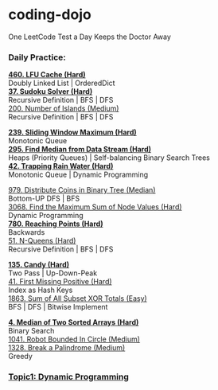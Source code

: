 # coding-dojo
One LeetCode Test a Day Keeps the Doctor Away




### Daily Practice:
**[460. LFU Cache (Hard)](Day1.md)** \
Doubly Linked List | OrderedDict\
**[37. Sudoku Solver (Hard)](Day1.md)** \
Recursive Definition | BFS | DFS\
[200. Number of Islands (Medium)](Day1.md)\
Recursive Definition | BFS | DFS

**[239. Sliding Window Maximum (Hard)](Day2.md)** \
Monotonic Queue\
**[295. Find Median from Data Stream (Hard)](Day2.md)** \
Heaps (Priority Queues) | Self-balancing Binary Search Trees\
**[42. Trapping Rain Water (Hard)](Day2.md)**\
Monotonic Queue | Dynamic Programming

[979. Distribute Coins in Binary Tree (Median)](Day3.md)\
Bottom-UP DFS | BFS\
[3068. Find the Maximum Sum of Node Values (Hard)](Day3.md)\
Dynamic Programming\
**[780. Reaching Points (Hard)](Day3.md)**\
Backwards\
[51. N-Queens (Hard)](Day3.md)\
Recursive Definition | BFS | DFS

**[135. Candy (Hard)](Day4.md)**\
Two Pass | Up-Down-Peak\
[41. First Missing Positive (Hard)](Day4.md)\
Index as Hash Keys\
[1863. Sum of All Subset XOR Totals (Easy)](Day4.md)\
BFS | DFS | Bitwise Implement

**[4. Median of Two Sorted Arrays (Hard)](Day5.md)**\
Binary Search\
[1041. Robot Bounded In Circle (Medium)](Day5.md)\
[1328. Break a Palindrome (Medium)](Day5.md)\
Greedy 

### [Topic1: Dynamic Programming](topic1.md)
